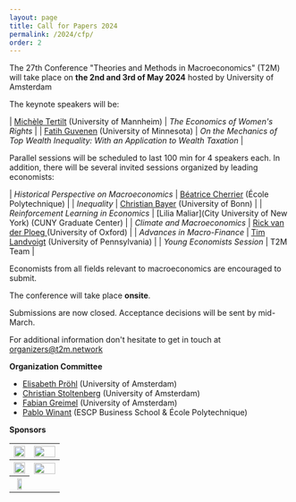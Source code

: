 ```yaml
---
layout: page
title: Call for Papers 2024
permalink: /2024/cfp/
order: 2
---
```



The 27th Conference "Theories and Methods in Macroeconomics" (T2M) will take place on 
__the 2nd and 3rd of May 2024__ hosted by University of Amsterdam

The keynote speakers will be:

| [Michèle Tertilt](https://tertilt.vwl.uni-mannheim.de/) (University of Mannheim) | *The Economics of Women's Rights* |
| [Fatih Guvenen](https://www.fatihguvenen.com/) (University of Minnesota) | *On the Mechanics of Top Wealth Inequality: With an Application to Wealth Taxation* |

Parallel sessions will be scheduled to last 100 min for 4 speakers each. In addition, there will be several invited sessions organized by leading economists:


| *Historical Perspective on Macroeconomics* | [Béatrice Cherrier](https://beatricecherrier.wordpress.com/about/)    (École Polytechnique) |
| *Inequality*                               | [Christian Bayer](https://www.wiwi.uni-bonn.de/bayer/)               (University of Bonn)   |
| *Reinforcement Learning in Economics*      | [Lilia Maliar](City University of New York)                        (CUNY Graduate Center)   |
| *Climate and Macroeconomics*               | [Rick van der Ploeg ](https://rickvanderploeg.wordpress.com/)       (University of Oxford)  |
| *Advances in Macro-Finance*                | [Tim Landvoigt](https://sites.google.com/view/timlandvoigt)  (University of Pennsylvania)   |
| *Young Economists Session*                 | T2M Team                                                                                    |

Economists from all fields relevant to macroeconomics are encouraged to submit.

The conference will take place  __onsite__.

Submissions are now closed. Acceptance decisions will be sent by mid-March.

For additional information don't hesitate to get in touch at [organizers@t2m.network](mailto:organizers@t2m.network)

__Organization Committee__

- [Elisabeth Pröhl](https://www.elisabethproehl.com/) (University of Amsterdam)
- [Christian Stoltenberg](https://sites.google.com/site/christianastoltenberg/home) (University of Amsterdam)
- [Fabian Greimel](https://www.greimel.eu/) (University of Amsterdam)
- [Pablo Winant](https://www.mosphere.fr) (ESCP Business School & École Polytechnique)

__Sponsors__

<table style="line: 0px">

  <tbody>

<tr>
<th style="width: 40%;"> <img src="{% link /assets/2024/sponsors/asf.jpg %}" width="100%"> </th>
<th style="width: 60%;"> <img src="{% link /assets/2024/sponsors/ti.jpg %}" width="100%">  </th>
</tr>

<tr>
<th style="width: 40%;"> <img src="{% link /assets/2024/sponsors/DNB.png %}" width="100%"> </th>
<th style="width: 60%;"> <img src="{% link /assets/2024/sponsors/uva.jpg %}" width="100%"> </th>
</tr>
<tr>
<th style="text-align: center;"> <img src="{% link /assets/2024/sponsors/escp.jpg %}" width="60%" class="center"> </th>
</tr>

  </tbody>

</table>

